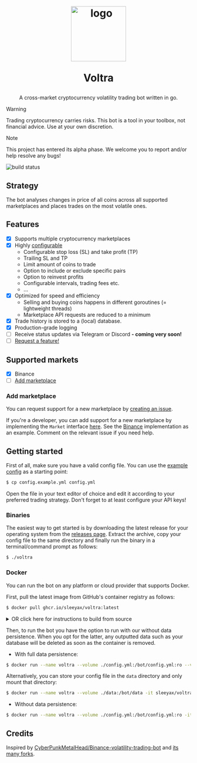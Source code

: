 <h1 align="center">
  <img width="150" src="https://i.ibb.co/3Y1sJDQ/c175b5cd-93cd-4942-b040-d4f4b5abd2b2.jpg" alt="logo" />
  <p>Voltra</p>
</h1>
<p align="center">A cross-market cryptocurrency volatility trading bot written in go.</p>

> [!WARNING]  
> Trading cryptocurrency carries risks. This bot is a tool in your toolbox, not financial advice. Use at your own discretion.

> [!NOTE]  
> This project has entered its alpha phase. We welcome you to report and/or help resolve any bugs!

![build status](https://github.com/sleeyax/voltra/actions/workflows/build_and_test.yml/badge.svg)

## Strategy
The bot analyses changes in price of all coins across all supported marketplaces and places trades on the most volatile ones.

## Features
- [x] Supports multiple cryptocurrency marketplaces
- [x] Highly [configurable](./config.example.yml)
    - Configurable stop loss (SL) and take profit (TP)
    - Trailing SL and TP
    - Limit amount of coins to trade
    - Option to include or exclude specific pairs
    - Option to reinvest profits
    - Configurable intervals, trading fees etc.
    - ...
- [x] Optimized for speed and efficiency
    - Selling and buying coins happens in different goroutines (= lightweight threads)
    - Marketplace API requests are reduced to a minimum
- [x] Trade history is stored to a (local) database. 
- [x] Production-grade logging
- [ ] Receive status updates via Telegram or Discord **- coming very soon!**
- [ ] [Request a feature!](https://github.com/sleeyax/voltra/issues/new?assignees=&labels=feature&projects=&template=feature_request.md&title=)

## Supported markets
- [x] Binance
- [ ] [Add marketplace](#add-marketplace)

### Add marketplace
You can request support for a new marketplace by [creating an issue](https://github.com/sleeyax/voltra/issues/new?assignees=&labels=feature&projects=&template=feature_request.md&title=).

If you're a developer, you can add support for a new marketplace by implementing the `Market` interface [here](https://github.com/sleeyax/voltra/blob/main/internal/market/market.go).
See the [Binance](https://github.com/sleeyax/gvoltra/blob/main/internal/market/binance.go) implementation as an example. Comment on the relevant issue if you need help.

## Getting started

First of all, make sure you have a valid config file. You can use the [example config](./config.example.yml) as a starting point:

```sh
$ cp config.example.yml config.yml
```

Open the file in your text editor of choice and edit it according to your preferred trading strategy. Don't forget to at least configure your API keys!

### Binaries
The easiest way to get started is by downloading the latest release for your operating system from the [releases page](https://github.com/sleeyax/voltra/releases). 
Extract the archive, copy your config file to the same directory and finally run the binary in a terminal/command prompt as follows:

```sh
$ ./voltra
```

### Docker
You can run the bot on any platform or cloud provider that supports Docker.

First, pull the latest image from GitHub's container registry as follows:
```sh
$ docker pull ghcr.io/sleeyax/voltra:latest
```

<details>
  <summary>OR click here for instructions to build from source</summary>
  Clone the source code and build the docker image locally:

  ```sh
  $ git clone https://github.com/sleeyax/voltra.git
  $ cd voltra
  $ docker build --tag ghcr.io/sleeyax/voltra:latest .
  ```
</details>

Then, to run the bot you have the option to run with our without data persistence. When you opt for the latter, any outputted data such as your database will be deleted as soon as the container is removed.

- With full data persistence:

```sh
$ docker run --name voltra --volume ./config.yml:/bot/config.yml:ro --volume ./data:/bot/data -it sleeyax/voltra:latest
```

Alternatively, you can store your config file in the `data` directory and only mount that directory:

```sh
$ docker run --name voltra --volume ./data:/bot/data -it sleeyax/voltra:latest
```

- Without data persistence:

```sh
$ docker run --name voltra --volume ./config.yml:/bot/config.yml:ro -it sleeyax/voltra:latest
```

## Credits
Inspired by [CyberPunkMetalHead/Binance-volatility-trading-bot](https://github.com/CyberPunkMetalHead/Binance-volatility-trading-bot) and [its many forks](https://useful-forks.github.io/?repo=CyberPunkMetalHead/Binance-volatility-trading-bot).
